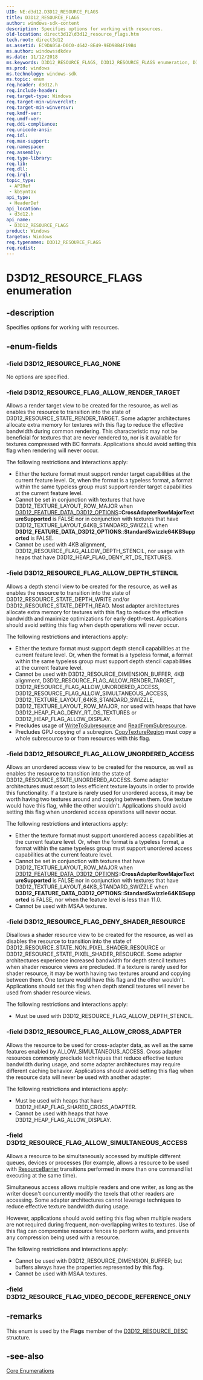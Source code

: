 ```yaml
---
UID: NE:d3d12.D3D12_RESOURCE_FLAGS
title: D3D12_RESOURCE_FLAGS
author: windows-sdk-content
description: Specifies options for working with resources.
old-location: direct3d12\d3d12_resource_flags.htm
tech.root: direct3d12
ms.assetid: EC9DA05A-D0C0-4642-8E49-9ED98B4F19B4
ms.author: windowssdkdev
ms.date: 11/12/2018
ms.keywords: D3D12_RESOURCE_FLAGS, D3D12_RESOURCE_FLAGS enumeration, D3D12_RESOURCE_FLAG_ALLOW_CROSS_ADAPTER, D3D12_RESOURCE_FLAG_ALLOW_DEPTH_STENCIL, D3D12_RESOURCE_FLAG_ALLOW_RENDER_TARGET, D3D12_RESOURCE_FLAG_ALLOW_SIMULTANEOUS_ACCESS, D3D12_RESOURCE_FLAG_ALLOW_UNORDERED_ACCESS, D3D12_RESOURCE_FLAG_DENY_SHADER_RESOURCE, D3D12_RESOURCE_FLAG_NONE, D3D12_RESOURCE_FLAG_VIDEO_DECODE_REFERENCE_ONLY, d3d12/D3D12_RESOURCE_FLAGS, d3d12/D3D12_RESOURCE_FLAG_ALLOW_CROSS_ADAPTER, d3d12/D3D12_RESOURCE_FLAG_ALLOW_DEPTH_STENCIL, d3d12/D3D12_RESOURCE_FLAG_ALLOW_RENDER_TARGET, d3d12/D3D12_RESOURCE_FLAG_ALLOW_SIMULTANEOUS_ACCESS, d3d12/D3D12_RESOURCE_FLAG_ALLOW_UNORDERED_ACCESS, d3d12/D3D12_RESOURCE_FLAG_DENY_SHADER_RESOURCE, d3d12/D3D12_RESOURCE_FLAG_NONE, d3d12/D3D12_RESOURCE_FLAG_VIDEO_DECODE_REFERENCE_ONLY, direct3d12.d3d12_resource_flags
ms.prod: windows
ms.technology: windows-sdk
ms.topic: enum
req.header: d3d12.h
req.include-header: 
req.target-type: Windows
req.target-min-winverclnt: 
req.target-min-winversvr: 
req.kmdf-ver: 
req.umdf-ver: 
req.ddi-compliance: 
req.unicode-ansi: 
req.idl: 
req.max-support: 
req.namespace: 
req.assembly: 
req.type-library: 
req.lib: 
req.dll: 
req.irql: 
topic_type:
 - APIRef
 - kbSyntax
api_type:
 - HeaderDef
api_location:
 - d3d12.h
api_name:
 - D3D12_RESOURCE_FLAGS
product: Windows
targetos: Windows
req.typenames: D3D12_RESOURCE_FLAGS
req.redist: 
---
```


# D3D12_RESOURCE_FLAGS enumeration


## -description


Specifies options for working with resources.
        


## -enum-fields




### -field D3D12_RESOURCE_FLAG_NONE

No options are specified.
          


### -field D3D12_RESOURCE_FLAG_ALLOW_RENDER_TARGET

Allows a render target view to be created for the resource, as well as enables the resource to transition into the state of D3D12_RESOURCE_STATE_RENDER_TARGET. Some adapter architectures allocate extra memory for textures with this flag to reduce the effective bandwidth during common rendering. This characteristic may not be beneficial for textures that are never rendered to, nor is it available for textures compressed with BC formats. Applications should avoid setting this flag when rendering will never occur.


The following restrictions and interactions apply:

<ul>
<li> Either the texture format must support render target capabilities at the current feature level. Or, when the format is a typeless format, a format within the same typeless group must support render target capabilities at the current feature level.</li>
<li>Cannot be set in conjunction with textures that have D3D12_TEXTURE_LAYOUT_ROW_MAJOR when <a href="https://msdn.microsoft.com/3193E3CC-C6CA-43D4-8D8C-41B7FCEE2BDF">D3D12_FEATURE_DATA_D3D12_OPTIONS</a>::<b>CrossAdapterRowMajorTextureSupported</b> is FALSE nor in conjunction with textures that have D3D12_TEXTURE_LAYOUT_64KB_STANDARD_SWIZZLE when     <b>D3D12_FEATURE_DATA_D3D12_OPTIONS</b>::<b>StandardSwizzle64KBSupported</b> is FALSE.
</li>
<li>Cannot be used with 4KB alignment, D3D12_RESOURCE_FLAG_ALLOW_DEPTH_STENCIL, nor usage with heaps that have D3D12_HEAP_FLAG_DENY_RT_DS_TEXTURES.</li>
</ul>

### -field D3D12_RESOURCE_FLAG_ALLOW_DEPTH_STENCIL

Allows a depth stencil view to be created for the resource, as well as enables the resource to transition into the state of D3D12_RESOURCE_STATE_DEPTH_WRITE and/or D3D12_RESOURCE_STATE_DEPTH_READ. Most adapter architectures allocate extra memory for textures with this flag to reduce the effective bandwidth and maximize optimizations for early depth-test. Applications should avoid setting this flag when depth operations will never occur.


The following restrictions and interactions apply:

<ul>
<li>Either the texture format must support depth stencil capabilities at the current feature level. Or, when the format is a typeless format, a format within the same typeless group must support depth stencil capabilities at the current feature level.</li>
<li>Cannot be used with D3D12_RESOURCE_DIMENSION_BUFFER, 4KB alignment, D3D12_RESOURCE_FLAG_ALLOW_RENDER_TARGET, D3D12_RESOURCE_FLAG_ALLOW_UNORDERED_ACCESS, D3D12_RESOURCE_FLAG_ALLOW_SIMULTANEOUS_ACCESS, D3D12_TEXTURE_LAYOUT_64KB_STANDARD_SWIZZLE, D3D12_TEXTURE_LAYOUT_ROW_MAJOR, nor used with heaps that have D3D12_HEAP_FLAG_DENY_RT_DS_TEXTURES or D3D12_HEAP_FLAG_ALLOW_DISPLAY.
</li>
<li>Precludes usage of <a href="https://msdn.microsoft.com/8781E2FE-8D82-41F5-B541-A96DA11CA290">WriteToSubresource</a> and <a href="https://msdn.microsoft.com/A1F61217-A383-49BF-B675-FBC7F6D015DB">ReadFromSubresource</a>.
</li>
<li>Precludes GPU copying of a subregion. <a href="https://msdn.microsoft.com/2EAFC6B9-376C-4801-8E53-BF0DB08943AA">CopyTextureRegion</a> must copy a whole subresource to or from resources with this flag.</li>
</ul>

### -field D3D12_RESOURCE_FLAG_ALLOW_UNORDERED_ACCESS

Allows an unordered access view to be created for the resource, as well as enables the resource to transition into the state of D3D12_RESOURCE_STATE_UNORDERED_ACCESS. Some adapter architectures must resort to less efficient texture layouts in order to provide this functionality. If a texture is rarely used for unordered access, it may be worth having two textures around and copying between them. One texture would have this flag, while the other wouldn't. Applications should avoid setting this flag when unordered access operations will never occur.


The following restrictions and interactions apply:

<ul>
<li>Either the texture format must support unordered access capabilities at the current feature level. Or, when the format is a typeless format, a format within the same typeless group must support unordered access capabilities at the current feature level.
</li>
<li>Cannot be set in conjunction with textures that have D3D12_TEXTURE_LAYOUT_ROW_MAJOR when <a href="https://msdn.microsoft.com/3193E3CC-C6CA-43D4-8D8C-41B7FCEE2BDF">D3D12_FEATURE_DATA_D3D12_OPTIONS</a>::<b>CrossAdapterRowMajorTextureSupported</b> is FALSE nor in conjunction with textures that have D3D12_TEXTURE_LAYOUT_64KB_STANDARD_SWIZZLE when <b>D3D12_FEATURE_DATA_D3D12_OPTIONS</b>::<b>StandardSwizzle64KBSupported</b> is FALSE, nor when the feature level is less than 11.0.
</li>
<li>Cannot be used with MSAA textures. </li>
</ul>

### -field D3D12_RESOURCE_FLAG_DENY_SHADER_RESOURCE

Disallows a shader resource view to be created for the resource, as well as disables the resource to transition into the state of D3D12_RESOURCE_STATE_NON_PIXEL_SHADER_RESOURCE or D3D12_RESOURCE_STATE_PIXEL_SHADER_RESOURCE. Some adapter architectures experience increased bandwidth for depth stencil textures when shader resource views are precluded. If a texture is rarely used for shader resource, it may be worth having two textures around and copying between them. One texture would have this flag and the other wouldn't. Applications should set this flag when depth stencil textures will never be used from shader resource views.


The following restrictions and interactions apply:


<ul>
<li>Must be used with D3D12_RESOURCE_FLAG_ALLOW_DEPTH_STENCIL. 
</li>
</ul>

### -field D3D12_RESOURCE_FLAG_ALLOW_CROSS_ADAPTER

Allows the resource to be used for cross-adapter data, as well as the same features enabled by ALLOW_SIMULTANEOUS_ACCESS. Cross adapter resources commonly preclude techniques that reduce effective texture bandwidth during usage, and some adapter architectures may require different caching behavior. Applications should avoid setting this flag when the resource data will never be used with another adapter.

The following restrictions and interactions apply:


<ul>
<li>Must be used with heaps that have D3D12_HEAP_FLAG_SHARED_CROSS_ADAPTER.</li>
<li>Cannot be used with heaps that have D3D12_HEAP_FLAG_ALLOW_DISPLAY.</li>
</ul>

### -field D3D12_RESOURCE_FLAG_ALLOW_SIMULTANEOUS_ACCESS

Allows a resource to be simultaneously accessed by multiple different queues, devices or processes (for example, allows a resource to be used with <a href="https://msdn.microsoft.com/AA788F94-122B-4132-BED5-162EAC683676">ResourceBarrier</a> transitions performed in more than one command list 
	executing at the same time). 

Simultaneous access allows multiple readers and one writer, as long as the writer doesn't concurrently modify the texels that other readers are accessing. Some adapter architectures cannot leverage techniques to reduce effective texture bandwidth during usage. 

However, applications should avoid setting this flag when multiple readers are not required during frequent, non-overlapping writes to textures. Use of this flag can compromise resource fences to perform waits, and prevents any compression being used with a resource.

The following restrictions and interactions apply:


<ul>
<li>Cannot be used with D3D12_RESOURCE_DIMENSION_BUFFER; but buffers always have the properties represented by this flag.
</li>
<li>Cannot be used with MSAA textures.</li>
</ul>

### -field D3D12_RESOURCE_FLAG_VIDEO_DECODE_REFERENCE_ONLY


## -remarks



This enum is used by the <b>Flags</b> member of the <a href="https://msdn.microsoft.com/908BCB65-A7C6-473D-81AB-CCCA029AB6F9">D3D12_RESOURCE_DESC</a> structure.
        




## -see-also




<a href="https://msdn.microsoft.com/76E76C85-128E-4F0E-9711-C72C4CF6C835">Core Enumerations</a>
 

 

